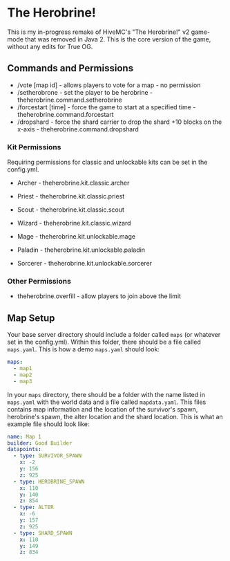 # The Herobrine!

This is my in-progress remake of HiveMC's "The Herobrine!" v2 game-mode that was removed in Java 2. This is the core version of the game, without any edits for True OG.

## Commands and Permissions
- /vote [map id] - allows players to vote for a map - no permission
- /setherobrone <player> - set the player to be herobrine - theherobrine.command.setherobrine
- /forcestart [time] - force the game to start at a specified time - theherobrine.command.forcestart
- /dropshard - force the shard carrier to drop the shard +10 blocks on the x-axis - theherobrine.command.dropshard

### Kit Permissions
Requiring permissions for classic and unlockable kits can be set in the config.yml.

- Archer - theherobrine.kit.classic.archer
- Priest - theherobrine.kit.classic.priest
- Scout - theherobrine.kit.classic.scout
- Wizard - theherobrine.kit.classic.wizard

- Mage - theherobrine.kit.unlockable.mage
- Paladin - theherobrine.kit.unlockable.paladin
- Sorcerer - theherobrine.kit.unlockable.sorcerer

### Other Permissions
- theherobrine.overfill - allow players to join above the limit 

## Map Setup
Your base server directory should include a folder called `maps` (or whatever set in the config.yml). Within this folder, there should be a file called `maps.yaml`. This is how a demo `maps.yaml` should look:
```yaml
maps:
  - map1
  - map2
  - map3
```

In your `maps` directory, there should be a folder with the name listed in `maps.yaml` with the world data and a file called `mapdata.yaml`.
This files contains map information and the location of the survivor's spawn, herobrine's spawn, the alter location and the shard location.
This is what an example file should look like:
```yaml
name: Map 1
builder: Good Builder
datapoints:
  - type: SURVIVOR_SPAWN
    x: -2
    y: 156
    z: 925
  - type: HEROBRINE_SPAWN
    x: 110
    y: 140
    z: 854
  - type: ALTER
    x: -6
    y: 157
    z: 925
  - type: SHARD_SPAWN
    x: 110
    y: 149
    z: 834
```
